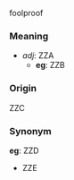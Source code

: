foolproof
### Meaning
+ _adj_: ZZA
    + __eg__: ZZB

### Origin

ZZC

### Synonym

__eg__: ZZD

+ ZZE


